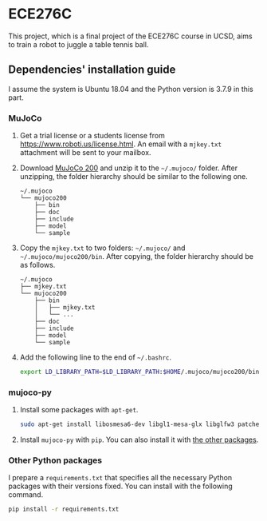 # ECE276C

This project, which is a final project of the ECE276C course in UCSD, aims to train a robot to juggle a table tennis ball. 

## Dependencies' installation guide

I assume the system is Ubuntu 18.04 and the Python version is 3.7.9 in this part. 

### MuJoCo

1. Get a trial license or a students license from <https://www.roboti.us/license.html>. An email with a `mjkey.txt` attachment will be sent to your mailbox.

1. Download [MuJoCo 200](https://www.roboti.us/download/mujoco200_linux.zip) and unzip it to the `~/.mujoco/` folder. After unzipping, the folder hierarchy should be similar to the following one. 

    ```
    ~/.mujoco
    └── mujoco200
        ├── bin
        ├── doc
        ├── include
        ├── model
        └── sample
    ```

1. Copy the `mjkey.txt` to two folders: `~/.mujoco/` and `~/.mujoco/mujoco200/bin`. After copying, the folder hierarchy should be as follows. 

    ```
    ~/.mujoco
    ├── mjkey.txt
    └── mujoco200
        ├── bin
        │   ├── mjkey.txt
        │   └── ...
        ├── doc
        ├── include
        ├── model
        └── sample
    ```

1. Add the following line to the end of `~/.bashrc`. 

    ```bash
    export LD_LIBRARY_PATH=$LD_LIBRARY_PATH:$HOME/.mujoco/mujoco200/bin
    ```

### mujoco-py

1. Install some packages with `apt-get`.

    ```bash
    sudo apt-get install libosmesa6-dev libgl1-mesa-glx libglfw3 patchelf
    ```

1. Install `mujoco-py` with `pip`. You can also install it with [the other packages](#other-python-packages).

### Other Python packages

I prepare a `requirements.txt` that specifies all the necessary Python packages with their versions fixed. You can install with the following command. 

```bash
pip install -r requirements.txt
```